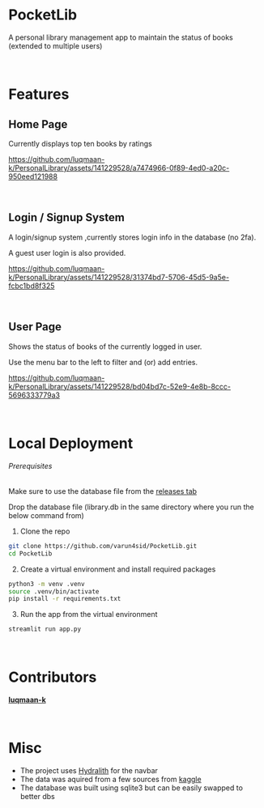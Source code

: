 # PocketLib
A personal library management app to maintain the status of books (extended to multiple users)

<br>

# Features

## Home Page
Currently displays top ten books by ratings

https://github.com/luqmaan-k/PersonalLibrary/assets/141229528/a7474966-0f89-4ed0-a20c-950eed121988

<br>

## Login / Signup System
A login/signup system ,currently stores login info in the database (no 2fa).

A guest user login is also provided.


https://github.com/luqmaan-k/PersonalLibrary/assets/141229528/31374bd7-5706-45d5-9a5e-fcbc1bd8f325

<br>

## User Page
Shows the status of books of the currently logged in user.

Use the menu bar to the left to filter and (or) add entries.

https://github.com/luqmaan-k/PersonalLibrary/assets/141229528/bd04bd7c-52e9-4e8b-8ccc-5696333779a3

<br>

# Local Deployment

###### Prerequisites
Make sure to use the database file from the [releases tab](https://github.com/luqmaan-k/PersonalLibrary/releases/)

Drop the database file (library.db in the same directory where you run the below command from)

1. Clone the repo
```bash
git clone https://github.com/varun4sid/PocketLib.git
cd PocketLib
```

2. Create a virtual environment and install required packages
```bash
python3 -m venv .venv
source .venv/bin/activate
pip install -r requirements.txt
```

3. Run the app from the virtual environment
```bash
streamlit run app.py
```

<br>

# Contributors
**[luqmaan-k](https://github.com/luqmaan-k)**

<br>

# Misc
+ The project uses [Hydralith](https://github.com/TangleSpace/hydralit) for the navbar
+ The data was aquired from a few sources from [kaggle](https://www.kaggle.com/datasets/jealousleopard/goodreadsbooks) 
+ The database was built using sqlite3 but can be easily swapped to better dbs